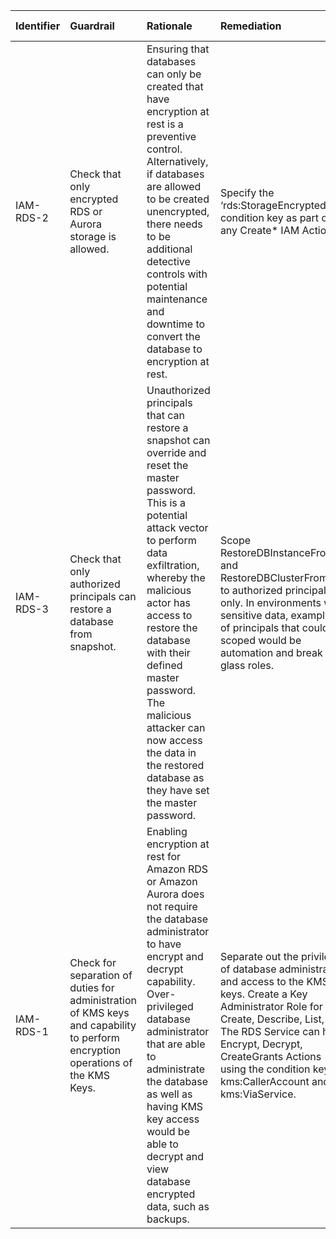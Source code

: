 | Identifier   | Guardrail                                                                                                                      | Rationale                                                                                                                                                                                                                                                                                                                                                                        | Remediation                                                                                                                                                                                                                                                                        | References                                                                                                                                                                                                         | Policy                     | IAM Actions   |
|:-------------|:-------------------------------------------------------------------------------------------------------------------------------|:---------------------------------------------------------------------------------------------------------------------------------------------------------------------------------------------------------------------------------------------------------------------------------------------------------------------------------------------------------------------------------|:-----------------------------------------------------------------------------------------------------------------------------------------------------------------------------------------------------------------------------------------------------------------------------------|:-------------------------------------------------------------------------------------------------------------------------------------------------------------------------------------------------------------------|:---------------------------|:--------------|
| IAM-RDS-2    | Check that only encrypted RDS or Aurora storage is allowed.                                                                    | Ensuring that databases can only be created that have encryption at rest is a preventive control. Alternatively, if databases are allowed to be created unencrypted, there needs to be additional detective controls with potential maintenance and downtime to convert the database to encryption at rest.                                                                      | Specify the ‘rds:StorageEncrypted’ condition key as part of any Create* IAM Actions.                                                                                                                                                                                               | https://docs.aws.amazon.com/IAM/latest/UserGuide/list_amazonrds.html#amazonrds-rds_StorageEncrypted                                                                                                                | nan                        |               |
| IAM-RDS-3    | Check that only authorized principals can restore a database from snapshot.                                                    | Unauthorized principals that can restore a snapshot can override and reset the master password. This is a potential attack vector to perform data exfiltration, whereby the malicious actor has access to restore the database with their defined master password. The malicious attacker can now access the data in the restored database as they have set the master password. | Scope RestoreDBInstanceFromS3 and RestoreDBClusterFromS3 to authorized principals only. In environments with sensitive data, examples of principals that could be scoped would be automation and break glass roles.                                                                | https://docs.aws.amazon.com/AmazonRDS/latest/APIReference/API_RestoreDBClusterFromS3.html https://docs.aws.amazon.com/AmazonRDS/latest/APIReference/API_RestoreDBInstanceFromS3.html                               | nan                        |               |
| IAM-RDS-1    | Check for separation of duties for administration of KMS keys and capability to perform encryption operations of the KMS Keys. | Enabling encryption at rest for Amazon RDS or Amazon Aurora does not require the database administrator to have encrypt and decrypt capability. Over-privileged database administrator that are able to administrate the database as well as having KMS key access would be able to decrypt and view database encrypted data, such as backups.                                   | Separate out the privileges of database administration and access to the KMS keys. Create a Key Administrator Role for Create, Describe, List, Get. The RDS Service can have Encrypt, Decrypt, CreateGrants Actions using the condition keys kms:CallerAccount and kms:ViaService. | https://docs.aws.amazon.com/kms/latest/developerguide/policy-conditions.html#conditions-kms-caller-account https://docs.aws.amazon.com/kms/latest/developerguide/policy-conditions.html#conditions-kms-via-service | KMS Policy and IAM Policy. |               |
